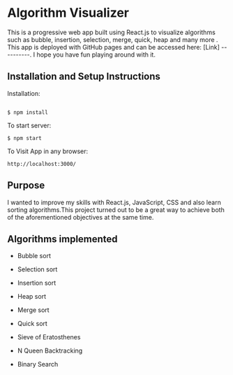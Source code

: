 # Algorithm Visualizer

This is a progressive web app built using React.js to visualize  algorithms such as bubble, insertion, selection, merge, quick, heap and many more . This app is deployed with GitHub pages and can be accessed here: [Link] ----------. I hope you have fun playing around with it.

## Installation and Setup Instructions

Installation:
```

$ npm install
```
To start server:
```
$ npm start
```
To Visit App in any browser:
```
http://localhost:3000/
```

## Purpose

I wanted to improve my skills with React.js, JavaScript, CSS and also learn sorting algorithms.This project turned out to be a great way to achieve both of the aforementioned objectives at the same time.



## Algorithms implemented 


- Bubble sort
- Selection sort
- Insertion sort
- Heap sort
- Merge sort
- Quick sort

- Sieve of Eratosthenes

- N Queen Backtracking

- Binary Search







